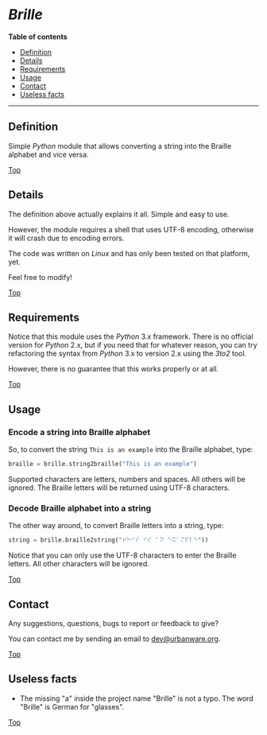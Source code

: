 # *Brille*

**Table of contents**
*   [Definition](#definition)
*   [Details](#details)
*   [Requirements](#requirements)
*   [Usage](#usage)
*   [Contact](#contact)
*   [Useless facts](#useless-facts)

----

## Definition

Simple *Python* module that allows converting a string into the Braille alphabet and vice versa.

[Top](#brille-)

## Details

The definition above actually explains it all. Simple and easy to use.

However, the module requires a shell that uses UTF-8 encoding, otherwise it will crash due to encoding errors.

The code was written on *Linux* and has only been tested on that platform, yet.

Feel free to modify!

[Top](#brille-)

## Requirements

Notice that this module uses the *Python* 3.x framework. There is no official version for *Python* 2.x, but if you need that for whatever reason, you can try refactoring the syntax from *Python* 3.x to version 2.x using the *3to2* tool.

However, there is no guarantee that this works properly or at all.

[Top](#brille-)

## Usage

### Encode a string into Braille alphabet

So, to convert the string `This is an example` into the Braille alphabet, type:

```python
braille = brille.string2braille("This is an example")
```
Supported characters are letters, numbers and spaces. All others will be ignored. The Braille letters will be returned using UTF-8 characters.

### Decode Braille alphabet into a string

The other way around, to convert Braille letters into a string, type:

```python
string = brille.braille2string("⠞⠓⠊⠎ ⠊⠎ ⠁⠝ ⠑⠭⠁⠍⠏⠇⠑"))
```
Notice that you can only use the UTF-8 characters to enter the Braille letters. All other characters will be ignored.

[Top](#brille-)

## Contact

Any suggestions, questions, bugs to report or feedback to give?

You can contact me by sending an email to <dev@urbanware.org>.

[Top](#brille-)

## Useless facts

*   The missing "a" inside the project name "Brille" is not a typo. The word "Brille" is German for "glasses".

[Top](#brille-)

